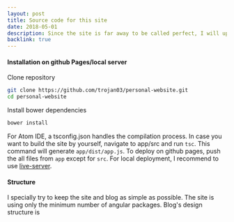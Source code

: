 ```yaml
---
layout: post
title: Source code for this site
date: 2018-05-01
description: Since the site is far away to be called perfect, I will update this post in case there are any significant changes in its structure or installation guides.
backlink: true
---
```

#### Installation on github Pages/local server
Clone repository
```bash
git clone https://github.com/trojan03/personal-website.git
cd personal-website
```
Install bower dependencies
```bash
bower install
```
For Atom IDE, a tsconfig.json handles the compilation process. In case you want to build the site by yourself, navigate to app/src and run `tsc`. This command will generate `app/dist/app.js`.
To deploy on github pages, push the all files from `app` except for `src`.
For local deployment, I recommend to use [live-server](https://github.com/tapio/live-server).
#### Structure
I specially try to keep the site and blog as simple as possible. The site is using only the minimum number of
angular packages.
Blog's design structure is
